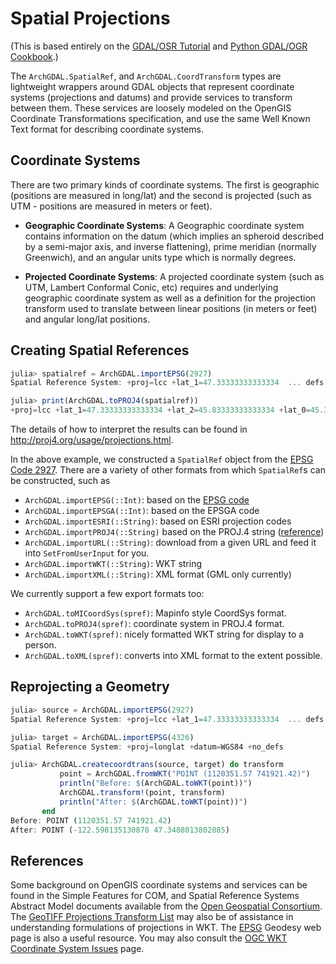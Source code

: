 # Spatial Projections
(This is based entirely on the [GDAL/OSR Tutorial](http://www.gdal.org/osr_tutorial.html) and [Python GDAL/OGR Cookbook](https://pcjericks.github.io/py-gdalogr-cookbook/projection.html).)

The `ArchGDAL.SpatialRef`, and `ArchGDAL.CoordTransform` types are lightweight wrappers around GDAL objects that represent coordinate systems (projections and datums) and provide services to transform between them. These services are loosely modeled on the OpenGIS Coordinate Transformations specification, and use the same Well Known Text format for describing coordinate systems.

## Coordinate Systems
There are two primary kinds of coordinate systems. The first is geographic (positions are measured in long/lat) and the second is projected (such as UTM - positions are measured in meters or feet).

* **Geographic Coordinate Systems**: A Geographic coordinate system contains information on the datum (which implies an spheroid described by a semi-major axis, and inverse flattening), prime meridian (normally Greenwich), and an angular units type which is normally degrees.

* **Projected Coordinate Systems**: A projected coordinate system (such as UTM, Lambert Conformal Conic, etc) requires and underlying geographic coordinate system as well as a definition for the projection transform used to translate between linear positions (in meters or feet) and angular long/lat positions.

## Creating Spatial References
```julia
julia> spatialref = ArchGDAL.importEPSG(2927)
Spatial Reference System: +proj=lcc +lat_1=47.33333333333334  ... defs

julia> print(ArchGDAL.toPROJ4(spatialref))
+proj=lcc +lat_1=47.33333333333334 +lat_2=45.83333333333334 +lat_0=45.33333333333334 +lon_0=-120.5 +x_0=500000.0001016001 +y_0=0 +ellps=GRS80 +towgs84=0,0,0,0,0,0,0 +units=us-ft +no_defs
```

The details of how to interpret the results can be found in http://proj4.org/usage/projections.html.

In the above example, we constructed a `SpatialRef` object from the [EPSG Code 2927](http://spatialreference.org/ref/epsg/2927/). There are a variety of other formats from which `SpatialRef`s can be constructed, such as

* `ArchGDAL.importEPSG(::Int)`: based on the [EPSG code](http://spatialreference.org/ref/epsg/)
* `ArchGDAL.importEPSGA(::Int)`: based on the EPSGA code
* `ArchGDAL.importESRI(::String)`: based on ESRI projection codes
* `ArchGDAL.importPROJ4(::String)` based on the PROJ.4 string ([reference](http://proj4.org/usage/projections.html))
* `ArchGDAL.importURL(::String)`: download from a given URL and feed it into `SetFromUserInput` for you.
* `ArchGDAL.importWKT(::String)`: WKT string
* `ArchGDAL.importXML(::String)`: XML format (GML only currently)

We currently support a few export formats too:

* `ArchGDAL.toMICoordSys(spref)`: Mapinfo style CoordSys format.
* `ArchGDAL.toPROJ4(spref)`: coordinate system in PROJ.4 format.
* `ArchGDAL.toWKT(spref)`: nicely formatted WKT string for display to a person.
* `ArchGDAL.toXML(spref)`: converts into XML format to the extent possible.

## Reprojecting a Geometry
```julia
julia> source = ArchGDAL.importEPSG(2927)
Spatial Reference System: +proj=lcc +lat_1=47.33333333333334  ... defs

julia> target = ArchGDAL.importEPSG(4326)
Spatial Reference System: +proj=longlat +datum=WGS84 +no_defs

julia> ArchGDAL.createcoordtrans(source, target) do transform
           point = ArchGDAL.fromWKT("POINT (1120351.57 741921.42)")
           println("Before: $(ArchGDAL.toWKT(point))")
           ArchGDAL.transform!(point, transform)
           println("After: $(ArchGDAL.toWKT(point))")
       end
Before: POINT (1120351.57 741921.42)
After: POINT (-122.598135130878 47.3488013802885)
```

## References

Some background on OpenGIS coordinate systems and services can be found in the Simple Features for COM, and Spatial Reference Systems Abstract Model documents available from the [Open Geospatial Consortium](http://www.opengeospatial.org/). The [GeoTIFF Projections Transform List](http://geotiff.maptools.org/proj_list/) may also be of assistance in understanding formulations of projections in WKT. The [EPSG](http://www.epsg.org/) Geodesy web page is also a useful resource. You may also consult the [OGC WKT Coordinate System Issues](http://www.gdal.org/wktproblems.html) page.
